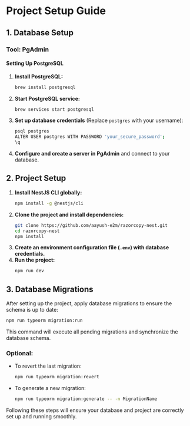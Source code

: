 # Project Setup Guide

## 1. Database Setup

### Tool: PgAdmin

#### Setting Up PostgreSQL

1. **Install PostgreSQL:**
   ```sh
   brew install postgresql
   ```
2. **Start PostgreSQL service:**
   ```sh
   brew services start postgresql
   ```
3. **Set up database credentials** (Replace `postgres` with your username):
   ```sh
   psql postgres
   ALTER USER postgres WITH PASSWORD 'your_secure_password';
   \q
   ```
4. **Configure and create a server in PgAdmin** and connect to your database.

## 2. Project Setup

1. **Install NestJS CLI globally:**
   ```sh
   npm install -g @nestjs/cli
   ```
2. **Clone the project and install dependencies:**
   ```sh
   git clone https://github.com/aayush-e2m/razorcopy-nest.git
   cd razorcopy-nest
   npm install
   ```
3. **Create an environment configuration file (`.env`) with database credentials.**
4. **Run the project:**
   ```sh
   npm run dev
   ```

## 3. Database Migrations

After setting up the project, apply database migrations to ensure the schema is up to date:

```sh
npm run typeorm migration:run
```

This command will execute all pending migrations and synchronize the database schema.

### Optional:

- To revert the last migration:
  ```sh
  npm run typeorm migration:revert
  ```
- To generate a new migration:
  ```sh
  npm run typeorm migration:generate -- -n MigrationName
  ```

  

Following these steps will ensure your database and project are correctly set up and running smoothly.

